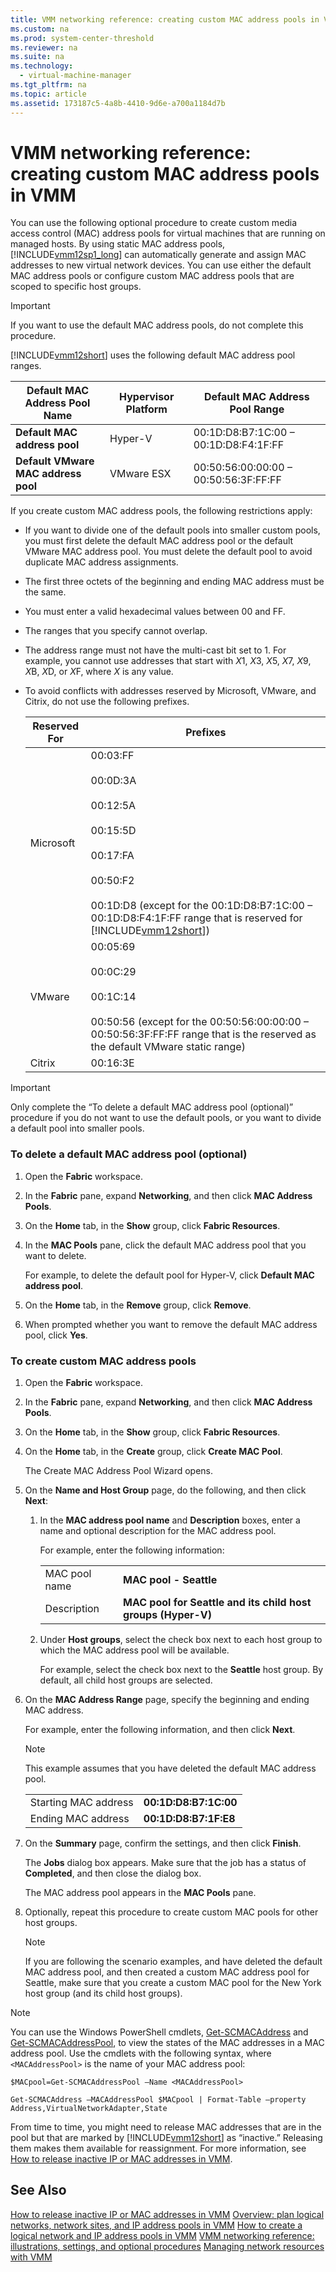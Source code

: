 ```yaml
---
title: VMM networking reference: creating custom MAC address pools in VMM
ms.custom: na
ms.prod: system-center-threshold
ms.reviewer: na
ms.suite: na
ms.technology: 
  - virtual-machine-manager
ms.tgt_pltfrm: na
ms.topic: article
ms.assetid: 173187c5-4a8b-4410-9d6e-a700a1184d7b
---
```

# VMM networking reference: creating custom MAC address pools in VMM
You can use the following optional procedure to create custom media access control \(MAC\) address pools for virtual machines that are running on managed hosts. By using static MAC address pools, [!INCLUDE[vmm12sp1_long](../Token/vmm12sp1_long_md.md)] can automatically generate and assign MAC addresses to new virtual network devices. You can use either the default MAC address pools or configure custom MAC address pools that are scoped to specific host groups.

> [!IMPORTANT]
> If you want to use the default MAC address pools, do not complete this procedure.

[!INCLUDE[vmm12short](../Token/vmm12short_md.md)] uses the following default MAC address pool ranges.

|Default MAC Address Pool Name|Hypervisor Platform|Default MAC Address Pool Range|
|---------------------------------|-----------------------|----------------------------------|
|**Default MAC address pool**|Hyper\-V|00:1D:D8:B7:1C:00 – 00:1D:D8:F4:1F:FF|
|**Default VMware MAC address pool**|VMware ESX|00:50:56:00:00:00 – 00:50:56:3F:FF:FF|

If you create custom MAC address pools, the following restrictions apply:

-   If you want to divide one of the default pools into smaller custom pools, you must first delete the default MAC address pool or the default VMware MAC address pool. You must delete the default pool to avoid duplicate MAC address assignments.

-   The first three octets of the beginning and ending MAC address must be the same.

-   You must enter a valid hexadecimal values between 00 and FF.

-   The ranges that you specify cannot overlap.

-   The address range must not have the multi\-cast bit set to 1. For example, you cannot use addresses that start with *X*1, *X*3, *X*5, *X*7, *X*9, *X*B, *X*D, or *X*F, where *X* is any value.

-   To avoid conflicts with addresses reserved by Microsoft, VMware, and Citrix, do not use the following prefixes.

    |Reserved For|Prefixes|
    |----------------|------------|
    |Microsoft|00:03:FF<br /><br />00:0D:3A<br /><br />00:12:5A<br /><br />00:15:5D<br /><br />00:17:FA<br /><br />00:50:F2<br /><br />00:1D:D8 \(except for the 00:1D:D8:B7:1C:00 – 00:1D:D8:F4:1F:FF range that is reserved for [!INCLUDE[vmm12short](../Token/vmm12short_md.md)]\)|
    |VMware|00:05:69<br /><br />00:0C:29<br /><br />00:1C:14<br /><br />00:50:56 \(except for the 00:50:56:00:00:00 – 00:50:56:3F:FF:FF range that is the reserved as the default VMware static range\)|
    |Citrix|00:16:3E|

> [!IMPORTANT]
> Only complete the “To delete a default MAC address pool \(optional\)” procedure if you do not want to use the default pools, or you want to divide a default pool into smaller pools.

### To delete a default MAC address pool \(optional\)

1.  Open the **Fabric** workspace.

2.  In the **Fabric** pane, expand **Networking**, and then click **MAC Address Pools**.

3.  On the **Home** tab, in the **Show** group, click **Fabric Resources**.

4.  In the **MAC Pools** pane, click the default MAC address pool that you want to delete.

    For example, to delete the default pool for Hyper\-V, click **Default MAC address pool**.

5.  On the **Home** tab, in the **Remove** group, click **Remove**.

6.  When prompted whether you want to remove the default MAC address pool, click **Yes**.

### To create custom MAC address pools

1.  Open the **Fabric** workspace.

2.  In the **Fabric** pane, expand **Networking**, and then click **MAC Address Pools**.

3.  On the **Home** tab, in the **Show** group, click **Fabric Resources**.

4.  On the **Home** tab, in the **Create** group, click **Create MAC Pool**.

    The Create MAC Address Pool Wizard opens.

5.  On the **Name and Host Group** page, do the following, and then click **Next**:

    1.  In the **MAC address pool name** and **Description** boxes, enter a name and optional description for the MAC address pool.

        For example, enter the following information:

        |||
        |-|-|
        |MAC pool name|**MAC pool \- Seattle**|
        |Description|**MAC pool for Seattle and its child host groups \(Hyper\-V\)**|

    2.  Under **Host groups**, select the check box next to each host group to which the MAC address pool will be available.

        For example, select the check box next to the **Seattle** host group. By default, all child host groups are selected.

6.  On the **MAC Address Range** page, specify the beginning and ending MAC address.

    For example, enter the following information, and then click **Next**.

    > [!NOTE]
    > This example assumes that you have deleted the default MAC address pool.

    |||
    |-|-|
    |Starting MAC address|**00:1D:D8:B7:1C:00**|
    |Ending MAC address|**00:1D:D8:B7:1F:E8**|

7.  On the **Summary** page, confirm the settings, and then click **Finish**.

    The **Jobs** dialog box appears. Make sure that the job has a status of **Completed**, and then close the dialog box.

    The MAC address pool appears in the **MAC Pools** pane.

8.  Optionally, repeat this procedure to create custom MAC pools for other host groups.

    > [!NOTE]
    > If you are following the scenario examples, and have deleted the default MAC address pool, and then created a custom MAC address pool for Seattle, make sure that you create a custom MAC pool for the New York host group \(and its child host groups\).

> [!NOTE]
> You can use the Windows PowerShell cmdlets, [Get-SCMACAddress](http://technet.microsoft.com/library/jj613233.aspx) and [Get-SCMACAddressPool](http://technet.microsoft.com/library/jj654398.aspx), to view the states of the MAC addresses in a MAC address pool. Use the cmdlets with the following syntax, where `<MACAddressPool>` is the name of your MAC address pool:
> 
> `$MACpool=Get-SCMACAddressPool –Name <MACAddressPool>`
> 
> `Get-SCMACAddress –MACAddressPool $MACpool | Format-Table –property Address,VirtualNetworkAdapter,State`

From time to time, you might need to release MAC addresses that are in the pool but that are marked by [!INCLUDE[vmm12short](../Token/vmm12short_md.md)] as “inactive.” Releasing them makes them available for reassignment. For more information, see [How to release inactive IP or MAC addresses in VMM](../Topic/How-to-release-inactive-IP-or-MAC-addresses-in-VMM.md).

## See Also
[How to release inactive IP or MAC addresses in VMM](../Topic/How-to-release-inactive-IP-or-MAC-addresses-in-VMM.md)
[Overview: plan logical networks, network sites, and IP address pools in VMM](../Topic/Overview--plan-logical-networks,-network-sites,-and-IP-address-pools-in-VMM.md)
[How to create a logical network and IP address pools in VMM](../Topic/How-to-create-a-logical-network-and-IP-address-pools-in-VMM.md)
[VMM networking reference: illustrations, settings, and optional procedures](../Topic/VMM-networking-reference--illustrations,-settings,-and-optional-procedures.md)
[Managing network resources with VMM](../Topic/Managing-network-resources-with-VMM.md)

